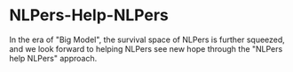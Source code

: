 # NLPers-Help-NLPers

In the era of "Big Model", the survival space of NLPers is further squeezed, and we look forward to helping NLPers see new hope through the "NLPers help NLPers" approach.
